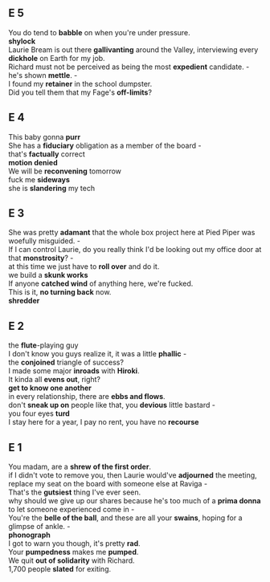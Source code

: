 ## E 5 

You do tend to **babble** on when you're under pressure.  
**shylock**  
Laurie Bream is out there **gallivanting** around the Valley, interviewing every **dickhole** on Earth for my job.  
Richard must not be perceived as being the most **expedient** candidate. -  
he's shown **mettle**. -  
I found my **retainer** in the school dumpster.  
Did you tell them that my Fage's **off-limits**?  

## E 4 
This baby gonna **purr**  
She has a **fiduciary** obligation as a member of the board -  
that's **factually** correct  
**motion denied**  
We will be **reconvening** tomorrow  
fuck me **sideways**  
she is **slandering** my tech  

## E 3 

She was pretty **adamant** that the whole box project here at Pied Piper was woefully misguided. -  
If I can control Laurie, do you really think I'd be looking out my office door at that **monstrosity**? -  
at this time we just have to **roll over** and do it.  
we build a **skunk works**  
If anyone **catched wind** of anything here, we're fucked.  
This is it, **no turning back** now.  
**shredder** 


## E 2  
the **flute**-playing guy  
I don't know you guys realize it, it was a little **phallic** -  
the **conjoined** triangle of success?  
I made some major **inroads** with **Hiroki**.  
It kinda all **evens out**, right?  
**get to know one another**  
in every relationship, there are **ebbs and flows**.  
don't **sneak up on** people like that, you **devious** little bastard -  
you four eyes **turd**  
I stay here for a year, I pay no rent, you have no **recourse**  


## E 1 
You madam, are a **shrew** **of the first order**.  
if I didn't vote to remove you, then Laurie would've **adjourned** the meeting, replace my seat on the board with someone else at Raviga -  
That's the **gutsiest** thing I've ever seen.  
why should we give up our shares because he's too much of a **prima donna** to let someone experienced come in -  
You're the **belle of the ball**, and these are all your **swains**, hoping for a glimpse of ankle. -   
**phonograph**  
I got to warn you though, it's pretty **rad**.  
Your **pumpedness** makes me **pumped**.  
We quit **out of solidarity** with Richard.  
1,700 people **slated** for exiting.  

